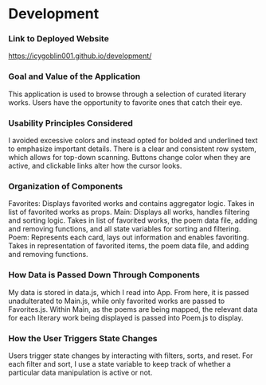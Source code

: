# Development

### Link to Deployed Website

https://icygoblin001.github.io/development/

### Goal and Value of the Application

This application is used to browse through a selection of curated literary works. Users have the opportunity to favorite ones that catch their eye.

### Usability Principles Considered

I avoided excessive colors and instead opted for bolded and underlined text to emphasize important details. There is a clear and consistent row system, which allows for top-down scanning.
Buttons change color when they are active, and clickable links alter how the cursor looks.

### Organization of Components

Favorites:
Displays favorited works and contains aggregator logic. Takes in list of favorited works as props.
Main:
Displays all works, handles filtering and sorting logic. Takes in list of favorited works, the poem data file, adding and removing functions, and all state variables for sorting and filtering.
Poem:
Represents each card, lays out information and enables favoriting. Takes in representation of favorited items, the poem data file, and adding and removing functions.

### How Data is Passed Down Through Components

My data is stored in data.js, which I read into App. From here, it is passed unadulterated to Main.js, while only favorited works are passed to Favorites.js. Within Main, as the poems are being mapped, the relevant data for each literary work being displayed is passed into Poem.js to display.

### How the User Triggers State Changes

Users trigger state changes by interacting with filters, sorts, and reset. For each filter and sort, I use a state variable to keep track of whether a particular data manipulation is active or not.
